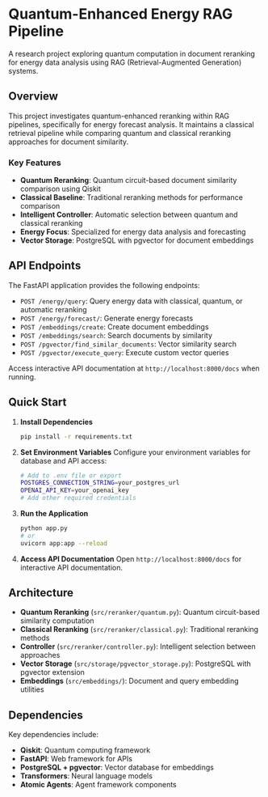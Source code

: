 # Quantum-Enhanced Energy RAG Pipeline

A research project exploring quantum computation in document reranking for energy data analysis using RAG (Retrieval-Augmented Generation) systems.

## Overview

This project investigates quantum-enhanced reranking within RAG pipelines, specifically for energy forecast analysis. It maintains a classical retrieval pipeline while comparing quantum and classical reranking approaches for document similarity.

### Key Features

- **Quantum Reranking**: Quantum circuit-based document similarity comparison using Qiskit
- **Classical Baseline**: Traditional reranking methods for performance comparison  
- **Intelligent Controller**: Automatic selection between quantum and classical reranking
- **Energy Focus**: Specialized for energy data analysis and forecasting
- **Vector Storage**: PostgreSQL with pgvector for document embeddings

## API Endpoints

The FastAPI application provides the following endpoints:

- `POST /energy/query`: Query energy data with classical, quantum, or automatic reranking
- `POST /energy/forecast/`: Generate energy forecasts
- `POST /embeddings/create`: Create document embeddings
- `POST /embeddings/search`: Search documents by similarity
- `POST /pgvector/find_similar_documents`: Vector similarity search
- `POST /pgvector/execute_query`: Execute custom vector queries

Access interactive API documentation at `http://localhost:8000/docs` when running.

## Quick Start

1. **Install Dependencies**
   ```bash
   pip install -r requirements.txt
   ```

2. **Set Environment Variables**
   Configure your environment variables for database and API access:
   ```bash
   # Add to .env file or export
   POSTGRES_CONNECTION_STRING=your_postgres_url
   OPENAI_API_KEY=your_openai_key
   # Add other required credentials
   ```

3. **Run the Application**
   ```bash
   python app.py
   # or
   uvicorn app:app --reload
   ```

4. **Access API Documentation**
   Open `http://localhost:8000/docs` for interactive API documentation.

## Architecture

- **Quantum Reranking** (`src/reranker/quantum.py`): Quantum circuit-based similarity computation
- **Classical Reranking** (`src/reranker/classical.py`): Traditional reranking methods
- **Controller** (`src/reranker/controller.py`): Intelligent selection between approaches
- **Vector Storage** (`src/storage/pgvector_storage.py`): PostgreSQL with pgvector extension
- **Embeddings** (`src/embeddings/`): Document and query embedding utilities

## Dependencies

Key dependencies include:
- **Qiskit**: Quantum computing framework
- **FastAPI**: Web framework for APIs
- **PostgreSQL + pgvector**: Vector database for embeddings
- **Transformers**: Neural language models
- **Atomic Agents**: Agent framework components
